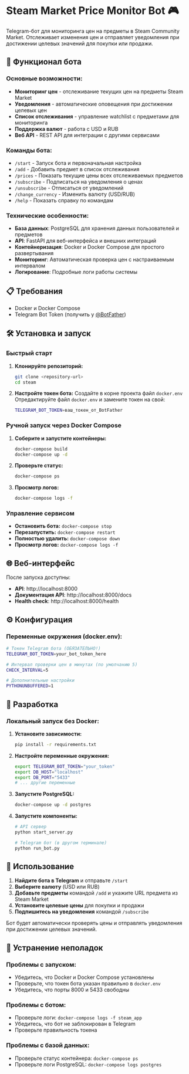 # Steam Market Price Monitor Bot 🎮

Telegram-бот для мониторинга цен на предметы в Steam Community Market. Отслеживает изменения цен и отправляет уведомления при достижении целевых значений для покупки или продажи.

## 🚀 Функционал бота

### Основные возможности:
- **Мониторинг цен** - отслеживание текущих цен на предметы Steam Market
- **Уведомления** - автоматические оповещения при достижении целевых цен
- **Список отслеживания** - управление watchlist с предметами для мониторинга
- **Поддержка валют** - работа с USD и RUB
- **Веб API** - REST API для интеграции с другими сервисами

### Команды бота:
- `/start` - Запуск бота и первоначальная настройка
- `/add` - Добавить предмет в список отслеживания
- `/prices` - Показать текущие цены всех отслеживаемых предметов
- `/subscribe` - Подписаться на уведомления о ценах
- `/unsubscribe` - Отписаться от уведомлений
- `/change_currency` - Изменить валюту (USD/RUB)
- `/help` - Показать справку по командам

### Технические особенности:
- **База данных**: PostgreSQL для хранения данных пользователей и предметов
- **API**: FastAPI для веб-интерфейса и внешних интеграций
- **Контейнеризация**: Docker и Docker Compose для простого развертывания
- **Мониторинг**: Автоматическая проверка цен с настраиваемым интервалом
- **Логирование**: Подробные логи работы системы

## 📋 Требования

- Docker и Docker Compose
- Telegram Bot Token (получить у [@BotFather](https://t.me/BotFather))

## 🛠 Установка и запуск

### Быстрый старт

1. **Клонируйте репозиторий:**
   ```bash
   git clone <repository-url>
   cd steam
   ```

2. **Настройте токен бота:**
   Создайте в корне проекта файл `docker.env`
   Отредактируйте файл `docker.env` и замените токен на свой:
   ```bash
   TELEGRAM_BOT_TOKEN=ваш_токен_от_BotFather
   ```

### Ручной запуск через Docker Compose

1. **Соберите и запустите контейнеры:**
   ```bash
   docker-compose build
   docker-compose up -d
   ```

2. **Проверьте статус:**
   ```bash
   docker-compose ps
   ```

3. **Просмотр логов:**
   ```bash
   docker-compose logs -f
   ```

### Управление сервисом

- **Остановить бота:** `docker-compose stop`
- **Перезапустить:** `docker-compose restart`
- **Полностью удалить:** `docker-compose down`
- **Просмотр логов:** `docker-compose logs -f`

## 🌐 Веб-интерфейс

После запуска доступны:
- **API**: http://localhost:8000
- **Документация API**: http://localhost:8000/docs
- **Health check**: http://localhost:8000/health

## ⚙️ Конфигурация

### Переменные окружения (docker.env):

```bash
# Токен Telegram бота (ОБЯЗАТЕЛЬНО!)
TELEGRAM_BOT_TOKEN=your_bot_token_here

# Интервал проверки цен в минутах (по умолчанию 5)
CHECK_INTERVAL=5

# Дополнительные настройки
PYTHONUNBUFFERED=1
```


## 🔧 Разработка

### Локальный запуск без Docker:

1. **Установите зависимости:**
   ```bash
   pip install -r requirements.txt
   ```

2. **Настройте переменные окружения:**
   ```bash
   export TELEGRAM_BOT_TOKEN="your_token"
   export DB_HOST="localhost"
   export DB_PORT="5433"
   # ... другие переменные
   ```

3. **Запустите PostgreSQL:**
   ```bash
   docker-compose up -d postgres
   ```

4. **Запустите компоненты:**
   ```bash
   # API сервер
   python start_server.py
   
   # Telegram бот (в другом терминале)
   python run_bot.py
   ```

## 📝 Использование

1. **Найдите бота в Telegram** и отправьте `/start`
2. **Выберите валюту** (USD или RUB)
3. **Добавьте предметы** командой `/add` и укажите URL предмета из Steam Market
4. **Установите целевые цены** для покупки и продажи
5. **Подпишитесь на уведомления** командой `/subscribe`

Бот будет автоматически проверять цены и отправлять уведомления при достижении целевых значений.

## 🐛 Устранение неполадок

### Проблемы с запуском:
- Убедитесь, что Docker и Docker Compose установлены
- Проверьте, что токен бота указан правильно в `docker.env`
- Убедитесь, что порты 8000 и 5433 свободны

### Проблемы с ботом:
- Проверьте логи: `docker-compose logs -f steam_app`
- Убедитесь, что бот не заблокирован в Telegram
- Проверьте правильность токена

### Проблемы с базой данных:
- Проверьте статус контейнера: `docker-compose ps`
- Проверьте логи PostgreSQL: `docker-compose logs postgres`


